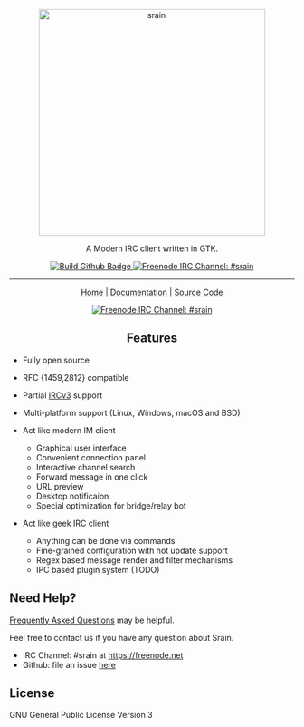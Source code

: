 <p align="center"><img src="https://i.imgur.com/AO42VNN.png" alt="srain" width="400"></p>
<p align="center">A Modern IRC client written in GTK.</p>
<p align="center">
<a href="https://github.com/SrainApp/srain/actions">
   <img src="https://github.com/SrainApp/srain/workflows/build/badge.svg?branch=master" alt="Build Github Badge">
</a>
<a href="ircs://chat.freenode.net/#srain">
   <img src="https://img.shields.io/badge/channel-%23srain-brightgreen.svg" alt="Freenode IRC Channel: #srain">
</a>
</p>
<hr>
<p align="center">
   <a href="https://srain.im">Home</a> | <a href="https://doc.srain.im">Documentation</a> | <a href="https://github.com/SrainApp/srain">Source Code</a>
</p>
<p align="center">
   <a href="https://repology.org/project/srain/versions">
     <img src="https://repology.org/badge/vertical-allrepos/srain.svg" alt="Freenode IRC Channel: #srain">
   </a>
</p>

<h2 align="center">Features</h2>

- Fully open source
- RFC {1459,2812} compatible
- Partial [IRCv3](https://ircv3.net/) support
- Multi-platform support (Linux, Windows, macOS and BSD)
- Act like modern IM client

  - Graphical user interface
  - Convenient connection panel
  - Interactive channel search
  - Forward message in one click
  - URL preview
  - Desktop notificaion
  - Special optimization for bridge/relay bot

- Act like geek IRC client

  - Anything can be done via commands
  - Fine-grained configuration with hot update support
  - Regex based message render and filter mechanisms
  - IPC based plugin system (TODO)



## Need Help?

[Frequently Asked Questions](https://doc.srain.im/en/latest/faq.html) may be helpful.

Feel free to contact us if you have any question about Srain.

- IRC Channel: #srain at https://freenode.net
- Github: file an issue [here](https://github.com/SrainApp/srain/issues)



## License

GNU General Public License Version 3
 
